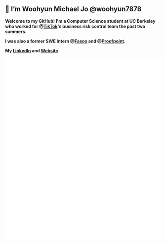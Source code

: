 ## 👋 I’m Woohyun Michael Jo @woohyun7878 

**Welcome to my GitHub! I'm a Computer Science student at UC Berkeley who worked for @[**TikTok**](https://careers.tiktok.com/)'s business risk control team the past two summers.**

**I was also a former SWE Intern @[**Fasoo**](https://en.fasoo.com/) and @[**Proofpoint**](https://www.proofpoint.com/us).**

**My [LinkedIn](https://linkedin.com/in/woohyunmjo) and [Website](https://woohyunmjo.com)**


<a href="https://github.com/woohyun7878/github-stats">

![](https://github.com/woohyun7878/github-stats/blob/master/generated/overview.svg)
![](https://github.com/woohyun7878/github-stats/blob/master/generated/languages.svg)

</a>
